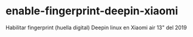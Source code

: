 # enable-fingerprint-deepin-xiaomi
Habilitar fingerprint (huella digital) Deepin linux en Xiaomi air 13" del 2019
